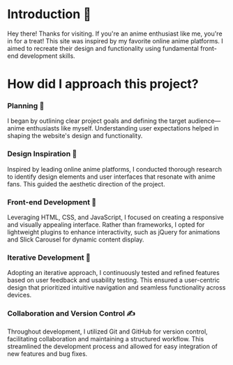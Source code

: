 # Introduction 👋
Hey there! Thanks for visiting. If you're an anime enthusiast like me, you're in for a treat! This site was inspired by my favorite online anime platforms. I aimed to recreate their design and functionality using fundamental front-end development skills.

# How did I approach this project? 
### Planning 📝
I began by outlining clear project goals and defining the target audience—anime enthusiasts like myself. Understanding user expectations helped in shaping the website's design and functionality.

### Design Inspiration 🎨
Inspired by leading online anime platforms, I conducted thorough research to identify design elements and user interfaces that resonate with anime fans. This guided the aesthetic direction of the project.

### Front-end Development 💼 
Leveraging HTML, CSS, and JavaScript, I focused on creating a responsive and visually appealing interface. Rather than frameworks, I opted for lightweight plugins to enhance interactivity, such as jQuery for animations and Slick Carousel for dynamic content display.

### Iterative Development 🔁
Adopting an iterative approach, I continuously tested and refined features based on user feedback and usability testing. This ensured a user-centric design that prioritized intuitive navigation and seamless functionality across devices.

### Collaboration and Version Control ✍️
Throughout development, I utilized Git and GitHub for version control, facilitating collaboration and maintaining a structured workflow. This streamlined the development process and allowed for easy integration of new features and bug fixes.

